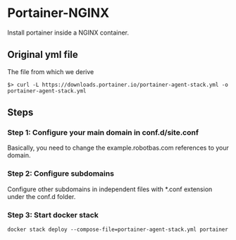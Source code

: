 # Portainer-NGINX
Install portainer inside a NGINX container. 

## Original yml file

The file from which we derive
```{bash}
$> curl -L https://downloads.portainer.io/portainer-agent-stack.yml -o portainer-agent-stack.yml
```

## Steps

### Step 1: Configure your main domain in conf.d/site.conf
Basically, you need to change the example.robotbas.com references to your domain.

### Step 2: Configure subdomains
Configure other subdomains in independent files with *.conf extension under the conf.d folder.

### Step 3: Start docker stack
```{bash}
docker stack deploy --compose-file=portainer-agent-stack.yml portainer
```
